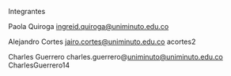 Integrantes

Paola Quiroga
ingreid.quiroga@uniminuto.edu.co

Alejandro Cortes
jairo.cortes@uniminuto.edu.co
acortes2

Charles Guerrero
charles.guerrero@uniminuto@uniminuto.edu.co
CharlesGuerrero14
